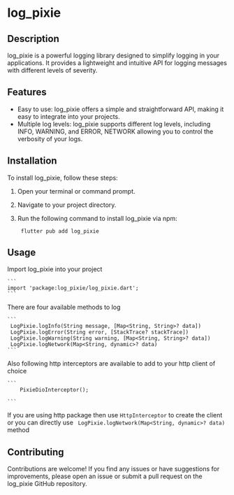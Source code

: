 # log_pixie

## Description
log_pixie is a powerful logging library designed to simplify logging in your applications. It provides a lightweight and intuitive API for logging messages with different levels of severity.

## Features
- Easy to use: log_pixie offers a simple and straightforward API, making it easy to integrate into your projects.
- Multiple log levels: log_pixie supports different log levels, including  INFO, WARNING, and ERROR, NETWORK allowing you to control the verbosity of your logs.


## Installation
To install log_pixie, follow these steps:

1. Open your terminal or command prompt.
2. Navigate to your project directory.
3. Run the following command to install log_pixie via npm:

    ```
     flutter pub add log_pixie
    ```

## Usage

Import log_pixie into your project 

    ```
    import 'package:log_pixie/log_pixie.dart';
    ```

There are four available methods to log

    ```
     LogPixie.logInfo(String message, [Map<String, String>? data])
     LogPixie.logError(String error, [StackTrace? stackTrace])
     LogPixie.logWarning(String warning, [Map<String, String>? data])
     LogPixie.logNetwork(Map<String, dynamic>? data)
    ```

Also following http interceptors are available to add to your http client of choice

    ```
        PixieDioInterceptor();

    ```

If you are using http package then use ```HttpInterceptor``` to create the client or you can directly use ``` LogPixie.logNetwork(Map<String, dynamic>? data)``` method

## Contributing
Contributions are welcome! If you find any issues or have suggestions for improvements, please open an issue or submit a pull request on the log_pixie GitHub repository.

